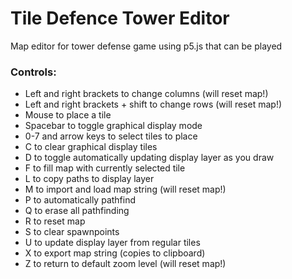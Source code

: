 # Tile Defence Tower Editor
Map editor for tower defense game using p5.js that can be played


### Controls:
* Left and right brackets to change columns (will reset map!)
* Left and right brackets + shift to change rows (will reset map!)
* Mouse to place a tile
* Spacebar to toggle graphical display mode
* 0-7 and arrow keys to select tiles to place
* C to clear graphical display tiles
* D to toggle automatically updating display layer as you draw
* F to fill map with currently selected tile
* L to copy paths to display layer
* M to import and load map string (will reset map!)
* P to automatically pathfind
* Q to erase all pathfinding
* R to reset map
* S to clear spawnpoints
* U to update display layer from regular tiles
* X to export map string (copies to clipboard)
* Z to return to default zoom level (will reset map!)
